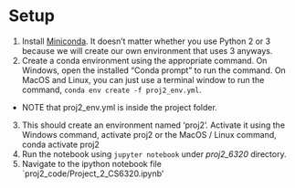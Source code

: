 # Setup
1. Install [Miniconda](https://docs.conda.io/en/latest/miniconda.html). It doesn’t matter whether you use Python 2 or 3 because we will create our own environment that uses 3 anyways.
2. Create a conda environment using the appropriate command. On Windows, open the installed “Conda prompt” to run the command. On MacOS and Linux, you can just use a terminal window to run the command, `conda env create -f proj2_env.yml`.
- NOTE that proj2_env.yml is inside the project folder.
3. This should create an environment named ‘proj2’. Activate it using the Windows command, activate proj2 or the MacOS / Linux command, conda activate proj2
4. Run the notebook using `jupyter notebook` under *proj2_6320* directory.
5. Navigate to the ipython notebook file `proj2_code/Project_2_CS6320.ipynb'
